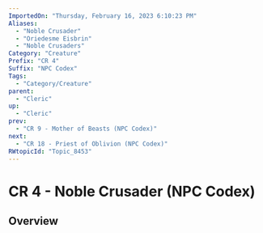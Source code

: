 ```yaml
---
ImportedOn: "Thursday, February 16, 2023 6:10:23 PM"
Aliases:
  - "Noble Crusader"
  - "Oriedesme Eisbrin"
  - "Noble Crusaders"
Category: "Creature"
Prefix: "CR 4"
Suffix: "NPC Codex"
Tags:
  - "Category/Creature"
parent:
  - "Cleric"
up:
  - "Cleric"
prev:
  - "CR 9 - Mother of Beasts (NPC Codex)"
next:
  - "CR 18 - Priest of Oblivion (NPC Codex)"
RWtopicId: "Topic_8453"
---
```

# CR 4 - Noble Crusader (NPC Codex)
## Overview
